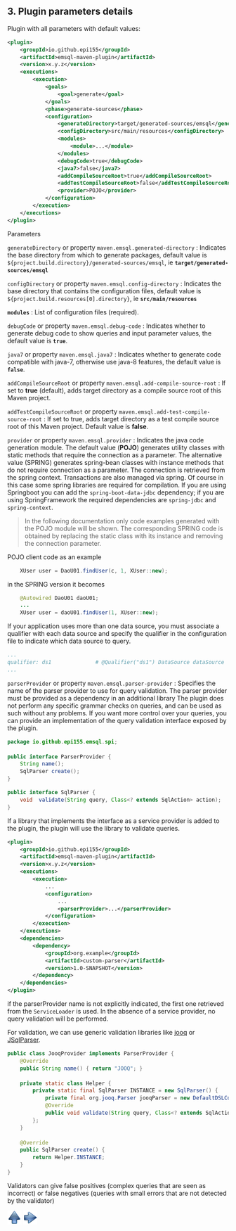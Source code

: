 ## 3. Plugin parameters details

Plugin with all parameters with default values:

~~~xml
<plugin>
    <groupId>io.github.epi155</groupId>
    <artifactId>emsql-maven-plugin</artifactId>
    <version>x.y.z</version>
    <executions>
        <execution>
            <goals>
                <goal>generate</goal>
            </goals>
            <phase>generate-sources</phase>
            <configuration>
                <generateDirectory>target/generated-sources/emsql</generateDirectory>
                <configDirectory>src/main/resources</configDirectory>
                <modules>
                    <module>...</module>
                </modules>
                <debugCode>true</debugCode>
                <java7>false</java7>
                <addCompileSourceRoot>true</addCompileSourceRoot>
                <addTestCompileSourceRoot>false</addTestCompileSourceRoot>
                <provider>POJO</provider>
            </configuration>
        </execution>
    </executions>
</plugin>
~~~

Parameters

`generateDirectory` or property `maven.emsql.generated-directory`
: Indicates the base directory from which to generate packages, default value is `${project.build.directory}/generated-sources/emsql`,
ie **`target/generated-sources/emsql`**

`configDirectory` or property `maven.emsql.config-directory`
: Indicates the base directory that contains the configuration files, default value
is `${project.build.resources[0].directory}`, ie **`src/main/resources`**

**`modules`**
: List of configuration files (required).

`debugCode` or property `maven.emsql.debug-code`
: Indicates whether to generate debug code to show queries and input parameter values, the default value is **`true`**.

`java7` or property `maven.emsql.java7`
: Indicates whether to generate code compatible with java-7, otherwise use java-8 features, the default value is **`false`**.

`addCompileSourceRoot` or property `maven.emsql.add-compile-source-root`
: If set to **true** (default), adds target directory as a compile source root of this Maven project.

`addTestCompileSourceRoot` or property `maven.emsql.add-test-compile-source-root`
: If set to true, adds target directory as a test compile source root of this Maven project. Default value is **false**.

`provider` or property `maven.emsql.provider`
: Indicates the java code generation module.
The default value (**POJO**) generates utility classes with static methods that require the connection as a parameter.
The alternative value (SPRING) generates spring-bean classes with instance methods that do not require connection as a parameter.
The connection is retrieved from the spring context. Transactions are also managed via spring.
Of course in this case some spring libraries are required for compilation.
If you are using Springboot you can add the `spring-boot-data-jdbc` dependency; if you are using SpringFramework the required dependencies are `spring-jdbc` and `spring-context`.

> In the following documentation only code examples generated with the POJO module will be shown.
> The corresponding SPRING code is obtained by replacing the static class with its instance and removing the connection parameter.

POJO client code as an example

~~~java
    XUser user = DaoU01.findUser(c, 1, XUser::new);
~~~

in the SPRING version it becomes

~~~java
    @Autowired DaoU01 daoU01;
    ...
    XUser user = daoU01.findUser(1, XUser::new);
~~~

If your application uses more than one data source, you must associate a qualifier with each data source and specify the qualifier in the configuration file to indicate which data source to query.

~~~yaml
...
qualifier: ds1              # @Qualifier("ds1") DataSource dataSource
...
~~~

`parserProvider` or property `maven.emsql.parser-provider`
: Specifies the name of the parser provider to use for query validation. The parser provider must be provided as a dependency in an additional library
The plugin does not perform any specific grammar checks on queries, and can be used as such without any problems.
If you want more control over your queries, you can provide an implementation of the query validation interface exposed by the plugin.

~~~java
package io.github.epi155.emsql.spi;

public interface ParserProvider {
    String name();
    SqlParser create();
}
~~~

~~~java
public interface SqlParser {
    void  validate(String query, Class<? extends SqlAction> action);
}
~~~

If a library that implements the interface as a service provider is added to the plugin, the plugin will use the library to validate queries.

~~~xml
<plugin>
    <groupId>io.github.epi155</groupId>
    <artifactId>emsql-maven-plugin</artifactId>
    <version>x.y.z</version>
    <executions>
        <execution>
            ...
            <configuration>
                ...
                <parserProvider>...</parserProvider>
            </configuration>
        </execution>
    </executions>
    <dependencies>
        <dependency>
            <groupId>org.example</groupId>
            <artifactId>custom-parser</artifactId>
            <version>1.0-SNAPSHOT</version>
        </dependency>
    </dependencies>
</plugin>
~~~

if the parserProvider name is not explicitly indicated, the first one retrieved from the `ServiceLoader` is used. In the absence of a service provider, no query validation will be performed.

For validation, we can use generic validation libraries like [jooq](https://www.jooq.org/doc/latest/manual/sql-building/sql-parser/) or [JSqlParser](https://jsqlparser.github.io/JSqlParser/).

~~~java
public class JooqProvider implements ParserProvider {
    @Override
    public String name() { return "JOOQ"; }

    private static class Helper {
        private static final SqlParser INSTANCE = new SqlParser() {
            private final org.jooq.Parser jooqParser = new DefaultDSLContext(SQLDialect.DEFAULT).parser();
            @Override
            public void validate(String query, Class<? extends SqlAction> action) { jooqParser.parse(query); }
        };
    }

    @Override
    public SqlParser create() {
        return Helper.INSTANCE;
    }
}
~~~

Validators can give false positives (complex queries that are seen as incorrect) or false negatives (queries with small errors that are not detected by the validator)

[![Up](go-up.png)](../README.md) [![Next](go-next.png)](ConfigYaml.md)